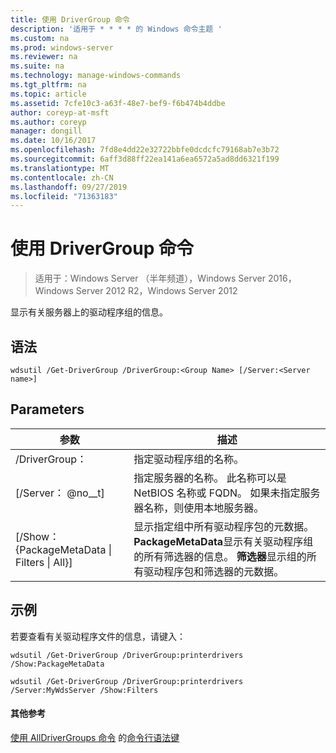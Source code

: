 ```yaml
---
title: 使用 DriverGroup 命令
description: '适用于 * * * * 的 Windows 命令主题 '
ms.custom: na
ms.prod: windows-server
ms.reviewer: na
ms.suite: na
ms.technology: manage-windows-commands
ms.tgt_pltfrm: na
ms.topic: article
ms.assetid: 7cfe10c3-a63f-48e7-bef9-f6b474b4ddbe
author: coreyp-at-msft
ms.author: coreyp
manager: dongill
ms.date: 10/16/2017
ms.openlocfilehash: 7fd8e4dd22e32722bbfe0dcdcfc79168ab7e3b72
ms.sourcegitcommit: 6aff3d88ff22ea141a6ea6572a5ad8dd6321f199
ms.translationtype: MT
ms.contentlocale: zh-CN
ms.lasthandoff: 09/27/2019
ms.locfileid: "71363183"
---
```

# <a name="using-the-get-drivergroup-command"></a>使用 DriverGroup 命令

>适用于：Windows Server （半年频道），Windows Server 2016，Windows Server 2012 R2，Windows Server 2012

显示有关服务器上的驱动程序组的信息。
## <a name="syntax"></a>语法
```
wdsutil /Get-DriverGroup /DriverGroup:<Group Name> [/Server:<Server name>]
```
## <a name="parameters"></a>Parameters
|参数|描述|
|-------|--------|
|/DriverGroup： <Group Name>|指定驱动程序组的名称。|
|[/Server： @no__t]|指定服务器的名称。 此名称可以是 NetBIOS 名称或 FQDN。  如果未指定服务器名称，则使用本地服务器。|
|[/Show： {PackageMetaData &#124; Filters &#124; All}]|显示指定组中所有驱动程序包的元数据。 **PackageMetaData**显示有关驱动程序组的所有筛选器的信息。 **筛选器**显示组的所有驱动程序包和筛选器的元数据。|
## <a name="BKMK_examples"></a>示例
若要查看有关驱动程序文件的信息，请键入：
```
wdsutil /Get-DriverGroup /DriverGroup:printerdrivers /Show:PackageMetaData
```
```
wdsutil /Get-DriverGroup /DriverGroup:printerdrivers /Server:MyWdsServer /Show:Filters
```
#### <a name="additional-references"></a>其他参考
[使用 AllDriverGroups 命令](using-the-get-alldrivergroups-command.md)
 的[命令行语法键](command-line-syntax-key.md)
